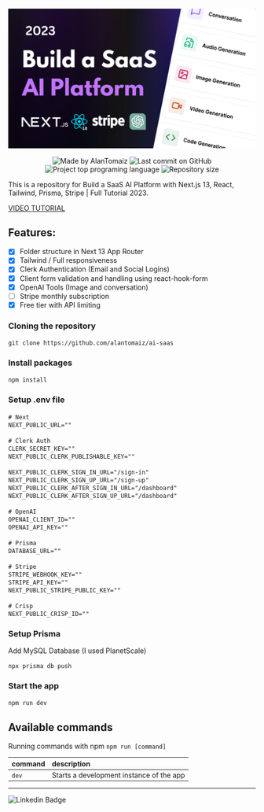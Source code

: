 ![App Screenshot](.github/cover.png)

<p align="center">
  <img alt="Made by AlanTomaiz" src="https://img.shields.io/badge/made%20by-alantomaiz-%20?color=e0234e">
  <img alt="Last commit on GitHub" src="https://img.shields.io/github/last-commit/alantomaiz/ai-saas?color=e0234e">
  <img alt="Project top programing language" src="https://img.shields.io/github/languages/top/alantomaiz/ai-saas?color=e0234e">
  <img alt="Repository size" src="https://img.shields.io/github/repo-size/alantomaiz/ai-saas?color=e0234e">
</p>

This is a repository for Build a SaaS AI Platform with Next.js 13, React, Tailwind, Prisma, Stripe | Full Tutorial 2023.

[VIDEO TUTORIAL](https://www.youtube.com/watch?v=ffJ38dBzrlY)

## Features:

- [x] Folder structure in Next 13 App Router
- [x] Tailwind / Full responsiveness
- [x] Clerk Authentication (Email and Social Logins)
- [x] Client form validation and handling using react-hook-form
- [x] OpenAI Tools (Image and conversation)
- [ ] Stripe monthly subscription
- [x] Free tier with API limiting

### Cloning the repository

```shell
git clone https://github.com/alantomaiz/ai-saas
```

### Install packages

```shell
npm install
```

### Setup .env file

```shell
# Next
NEXT_PUBLIC_URL=""

# Clerk Auth
CLERK_SECRET_KEY=""
NEXT_PUBLIC_CLERK_PUBLISHABLE_KEY=""

NEXT_PUBLIC_CLERK_SIGN_IN_URL="/sign-in"
NEXT_PUBLIC_CLERK_SIGN_UP_URL="/sign-up"
NEXT_PUBLIC_CLERK_AFTER_SIGN_IN_URL="/dashboard"
NEXT_PUBLIC_CLERK_AFTER_SIGN_UP_URL="/dashboard"

# OpenAI
OPENAI_CLIENT_ID=""
OPENAI_API_KEY=""

# Prisma
DATABASE_URL=""

# Stripe
STRIPE_WEBHOOK_KEY=""
STRIPE_API_KEY=""
NEXT_PUBLIC_STRIPE_PUBLIC_KEY=""

# Crisp
NEXT_PUBLIC_CRISP_ID=""
```

### Setup Prisma

Add MySQL Database (I used PlanetScale)

```shell
npx prisma db push

```

### Start the app

```shell
npm run dev
```

## Available commands

Running commands with npm `npm run [command]`

| command | description                              |
| :------ | :--------------------------------------- |
| `dev`   | Starts a development instance of the app |

---

![Linkedin Badge](https://img.shields.io/badge/-Alanderson%20Tomaiz-6633cc?style=flat-square&logo=Linkedin&logoColor=white&link=https://www.linkedin.com/in/alanderson-tomaiz-897238218/)
